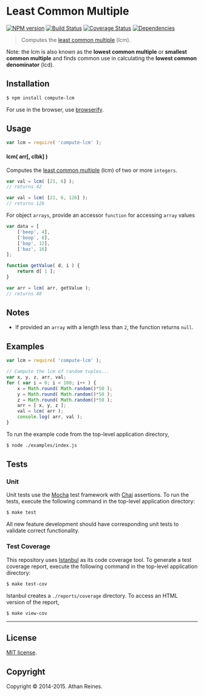 Least Common Multiple
===
[![NPM version][npm-image]][npm-url] [![Build Status][travis-image]][travis-url] [![Coverage Status][coveralls-image]][coveralls-url] [![Dependencies][dependencies-image]][dependencies-url]

> Computes the [least common multiple](http://en.wikipedia.org/wiki/Least_common_multiple) (lcm).

Note: the lcm is also known as the __lowest common multiple__ or __smallest common multiple__ and finds common use in calculating the __lowest common denominator__ (lcd).


## Installation

``` bash
$ npm install compute-lcm
```

For use in the browser, use [browserify](https://github.com/substack/node-browserify).


## Usage


``` javascript
var lcm = require( 'compute-lcm' );
```

#### lcm( arr[, clbk] )

Computes the [least common multiple](http://en.wikipedia.org/wiki/Least_common_multiple) (lcm) of two or more `integers`.

``` javascript
var val = lcm( [21, 6] );
// returns 42

var val = lcm( [21, 6, 126] );
// returns 126
```

For object `arrays`, provide an accessor `function` for accessing `array` values

``` javascript
var data = [
	['beep', 4],
	['boop', 8],
	['bap', 12],
	['baz', 16]
];

function getValue( d, i ) {
	return d[ 1 ];
}

var arr = lcm( arr, getValue );
// returns 48
```

## Notes

- If provided an `array` with a length less than `2`, the function returns `null`.

## Examples

``` javascript
var lcm = require( 'compute-lcm' );

// Compute the lcm of random tuples...
var x, y, z, arr, val;
for ( var i = 0; i < 100; i++ ) {
	x = Math.round( Math.random()*50 );
	y = Math.round( Math.random()*50 );
	z = Math.round( Math.random()*50 );
	arr = [ x, y, z ];
	val = lcm( arr );
	console.log( arr, val );
}
```


To run the example code from the top-level application directory,

``` bash
$ node ./examples/index.js
```


## Tests

### Unit

Unit tests use the [Mocha](http://mochajs.org) test framework with [Chai](http://chaijs.com) assertions. To run the tests, execute the following command in the top-level application directory:

``` bash
$ make test
```

All new feature development should have corresponding unit tests to validate correct functionality.


### Test Coverage

This repository uses [Istanbul](https://github.com/gotwarlost/istanbul) as its code coverage tool. To generate a test coverage report, execute the following command in the top-level application directory:

``` bash
$ make test-cov
```

Istanbul creates a `./reports/coverage` directory. To access an HTML version of the report,

``` bash
$ make view-cov
```


---
## License

[MIT license](http://opensource.org/licenses/MIT).


## Copyright

Copyright &copy; 2014-2015. Athan Reines.


[npm-image]: http://img.shields.io/npm/v/compute-lcm.svg
[npm-url]: https://npmjs.org/package/compute-lcm

[travis-image]: http://img.shields.io/travis/compute-io/lcm/master.svg
[travis-url]: https://travis-ci.org/compute-io/lcm

[coveralls-image]: https://img.shields.io/coveralls/compute-io/lcm/master.svg
[coveralls-url]: https://coveralls.io/r/compute-io/lcm?branch=master

[dependencies-image]: http://img.shields.io/david/compute-io/lcm.svg
[dependencies-url]: https://david-dm.org/compute-io/lcm

[dev-dependencies-image]: http://img.shields.io/david/dev/compute-io/lcm.svg
[dev-dependencies-url]: https://david-dm.org/dev/compute-io/lcm

[github-issues-image]: http://img.shields.io/github/issues/compute-io/lcm.svg
[github-issues-url]: https://github.com/compute-io/lcm/issues
